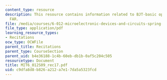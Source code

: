 ```yaml
---
content_type: resource
description: This resource contains information related to BJT-basic operation in
  FAR.
file: /media/courses/6-012-microelectronic-devices-and-circuits-spring-2009/c9dfa8d8b826a212a7e17da5a5323fcd_MIT6_012S09_rec17.pdf
file_type: application/pdf
learning_resource_types:
- Recitations
ocw_type: OCWFile
parent_title: Recitations
parent_type: CourseSection
parent_uid: b4e36188-1c4b-60eb-db1b-0af5c204c505
resourcetype: Document
title: MIT6_012S09_rec17.pdf
uid: c9dfa8d8-b826-a212-a7e1-7da5a5323fcd
---
```

